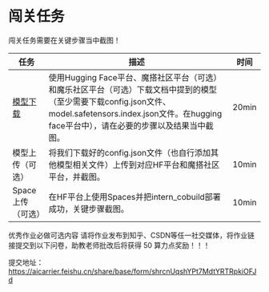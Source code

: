 # 闯关任务

闯关任务需要在关键步骤当中截图！

| 任务 | 描述 | 时间 |
| --- | --- | --- |
| [模型下载](https://huggingface.co/internlm/internlm2-chat-1_8b) | 使用Hugging Face平台、魔搭社区平台（可选）和魔乐社区平台（可选）下载文档中提到的模型（至少需要下载config.json文件、model.safetensors.index.json文件。在hugging face平台中），请在必要的步骤以及结果当中截图。 | 20min |
| 模型上传（可选） | 将我们下载好的config.json文件（也自行添加其他模型相关文件）上传到对应HF平台和魔搭社区平台，并截图。 | 10min |
| Space上传（可选） | 在HF平台上使用Spaces并把intern_cobuild部署成功，关键步骤截图。 | 10min |


优秀作业必做可选内容
请将作业发布到知乎、CSDN等任一社交媒体，将作业链接提交到以下问卷，助教老师批改后将获得 50 算力点奖励！！！

提交地址：https://aicarrier.feishu.cn/share/base/form/shrcnUqshYPt7MdtYRTRpkiOFJd
